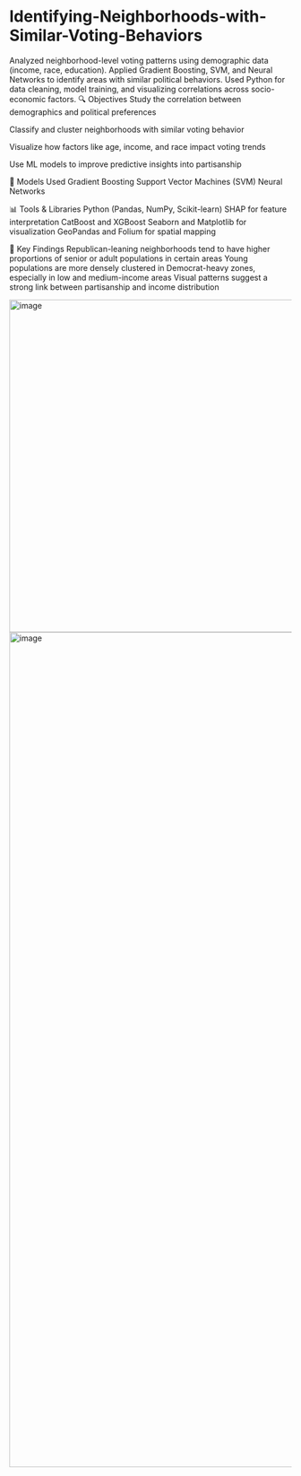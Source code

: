# Identifying-Neighborhoods-with-Similar-Voting-Behaviors
Analyzed neighborhood-level voting patterns using demographic data (income, race, education). Applied Gradient Boosting, SVM, and Neural Networks to identify areas with similar political behaviors. Used Python for data cleaning, model training, and visualizing correlations across socio-economic factors.
🔍 Objectives
Study the correlation between demographics and political preferences

Classify and cluster neighborhoods with similar voting behavior

Visualize how factors like age, income, and race impact voting trends

Use ML models to improve predictive insights into partisanship

🧠 Models Used
Gradient Boosting
Support Vector Machines (SVM)
Neural Networks

📊 Tools & Libraries
Python (Pandas, NumPy, Scikit-learn)
SHAP for feature interpretation
CatBoost and XGBoost
Seaborn and Matplotlib for visualization
GeoPandas and Folium for spatial mapping

📌 Key Findings
Republican-leaning neighborhoods tend to have higher proportions of senior or adult populations in certain areas
Young populations are more densely clustered in Democrat-heavy zones, especially in low and medium-income areas
Visual patterns suggest a strong link between partisanship and income distribution



<img width="1768" height="593" alt="image" src="https://github.com/user-attachments/assets/433b89d6-0d40-468c-bb0f-b20230f715e0" />

<img width="1880" height="1489" alt="image" src="https://github.com/user-attachments/assets/18eb84f9-0ff9-4fbb-afcd-eb027526de68" />
